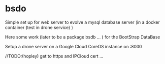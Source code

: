 # bsdo
 Simple set up for web server to 
evolve a mysql database server 
(in a docker container 
  (test in drone service)
)

 Here some work (later to be  a
package bsdb ... ) for the 
BootStrap DataBase

Setup a drone server on a Google Cloud CoreOS instance on :8000

 //TODO:(hopley) get to https and IPCloud cert ...

